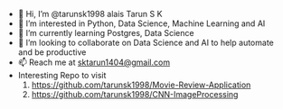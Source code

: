 - 👋 Hi, I’m @tarunsk1998 alais Tarun S K
- 👀 I’m interested in Python, Data Science, Machine Learning and AI
- 🌱 I’m currently learning Postgres, Data Science
- 💞️ I’m looking to collaborate on Data Science and AI to help automate and be productive
- 📫 Reach me at sktarun1404@gmail.com
- Interesting Repo to visit
   1. https://github.com/tarunsk1998/Movie-Review-Application
   2. https://github.com/tarunsk1998/CNN-ImageProcessing

<!---
tarunsk1998/tarunsk1998 is a ✨ special ✨ repository because its `README.md` (this file) appears on your GitHub profile.
You can click the Preview link to take a look at your changes.
--->
